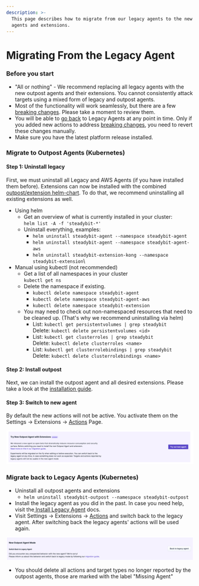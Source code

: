 ```yaml
---
description: >-
  This page describes how to migrate from our legacy agents to the new outpost
  agents and extensions.
---
```


# Migrating From the Legacy Agent

### Before you start

* "All or nothing" - We recommend replacing all legacy agents with the new outpost agents and their extensions. You cannot consistently attack targets using a mixed form of legacy and outpost agents.
* Most of the functionality will work seamlessly, but there are a few [breaking changes](migration-breaking-changes.md). Please take a moment to review them.
* You will be able to [go back](migrating-from-the-legacy-agent.md#migrate-back-to-legacy-agents) to Legacy Agents at any point in time. Only if you added new actions to address [breaking changes](migration-breaking-changes.md), you need to revert these changes manually.
* Make sure you have the latest platform release installed.

### Migrate to Outpost Agents (Kubernetes)

#### Step 1: Uninstall legacy

First, we must uninstall all Legacy and AWS Agents (if you have installed them before). Extensions can now be installed with the combined [outpost/extension helm-chart](https://github.com/steadybit/helm-charts/tree/main/charts/steadybit-outpost). To do that, we recommend uninstalling all existing extensions as well.

* Using helm
  * Get an overview of what is currently installed in your cluster:\
    `helm list -A -f 'steadybit-*'`
  * Uninstall everything, examples:
    * `helm uninstall steadybit-agent --namespace steadybit-agent`
    * `helm uninstall steadybit-agent --namespace steadybit-agent-aws`
    * `helm uninstall steadybit-extension-kong --namespace steadybit-extension`\\
* Manual using kubectl (not recommended)
  * Get a list of all namespaces in your cluster\
    `kubectl get ns`
  * Delete the namespace if existing.
    * `kubectl delete namespace steadybit-agent`
    * `kubectl delete namespace steadybit-agent-aws`
    * `kubectl delete namespace steadybit-extension`
  * You may need to check out non-namespaced resources that need to be cleaned up. (That's why we recommend uninstalling via helm)
    * List: `kubectl get persistentvolumes | grep steadybit`\
      Delete: `kubectl delete persistentvolumes <id>`
    * List: `kubectl get clusterroles | grep steadybit`\
      Delete: `kubectl delete clusterroles <name>`
    * List: `kubectl get clusterrolebindings | grep steadybit`\
      Delete: `kubectl delete clusterrolebindings <name>`

#### Step 2: Install outpost

Next, we can install the outpost agent and all desired extensions. Please take a look at the [installation guide](install-on-kubernetes.md).

#### Step 3: Switch to new agent

By default the new actions will not be active. You activate them on the Settings -> Extensions -> [Actions](https://platform.steadybit.com/settings/extensions;tab=actions) Page.

![Toggle for activating the new outpost agent](migrate-outpost-agent.png)

### Migrate back to Legacy Agents (Kubernetes)

* Uninstall all outpost agents and extensions
  * `helm uninstall steadybit-outpost --namespace steadybit-outpost`
* Install the legacy agent as you did in the past. In case you need help, visit the[ Install Legacy Agent](docs-public/install-and-configure/install-agents-legacy/kubernetes/) docs.
* Visit Settings -> Extensions -> [Actions](https://platform.steadybit.com/settings/extensions;tab=actions) and switch back to the legacy agent. After switching back the legacy agents' actions will be used again.

![Toggle fo switching back to the legacy agent mode](migrate-back-legacy-agent.png)

* You should delete all actions and target types no longer reported by the outpost agents, those are marked with the label "Missing Agent"
